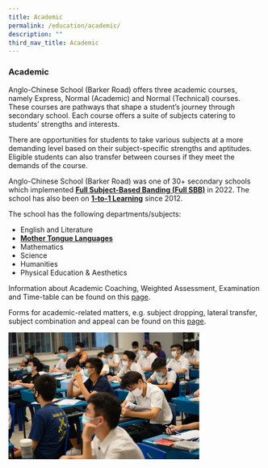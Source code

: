 ```yaml
---
title: Academic
permalink: /education/academic/
description: ""
third_nav_title: Academic
---
```

### **Academic**
Anglo-Chinese School (Barker Road) offers three academic courses, namely Express, Normal (Academic) and Normal (Technical) courses. These courses are pathways that shape a student’s journey through secondary school. Each course offers a suite of subjects catering to students’ strengths and interests.

There are opportunities for students to take various subjects at a more demanding level based on their subject-specific strengths and aptitudes. Eligible students can also transfer between courses if they meet the demands of the course.

Anglo-Chinese School (Barker Road) was one of 30+ secondary schools which implemented [**Full Subject-Based Banding (Full SBB)**](/education/academic/full-subject-based-banding/) in 2022. The school has also been on&nbsp;[**1-to-1 Learning**](/education/academic/1-to-1-learning/)&nbsp;since 2012.

The school has the following departments/subjects:
*   English and Literature
*   [**Mother Tongue Languages**](https://sites.google.com/moe.edu.sg/acsbr-mtl-website)
*   Mathematics
*   Science
*   Humanities
*   Physical Education &amp; Aesthetics

Information about Academic Coaching, Weighted Assessment, Examination and Time-table can be found on this&nbsp;[page](https://sites.google.com/moe.edu.sg/acsbr-academic-matters).

Forms for academic-related matters, e.g. subject dropping, lateral transfer, subject combination and appeal can be found on this&nbsp;[page](/education/academic/forms/).

<img src="/images/academic.jpg" style="width:75%">